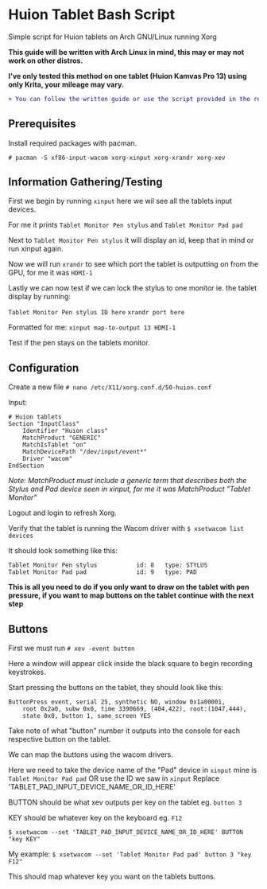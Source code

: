 # Huion Tablet Bash Script
Simple script for Huion tablets on Arch GNU/Linux running Xorg

**This guide will be written with Arch Linux in mind, this may or may not work on other distros.**

**I've only tested this method on one tablet (Huion Kamvas Pro 13) using only Krita, your mileage may vary.**
```diff
+ You can follow the written guide or use the script provided in the repo
```
## Prerequisites

Install required packages with pacman.
```
# pacman -S xf86-input-wacom xorg-xinput xorg-xrandr xorg-xev
```

## Information Gathering/Testing

First we begin by running ```xinput``` here we wil see all the tablets input devices.

For me it prints ```Tablet Monitor Pen stylus``` and ```Tablet Monitor Pad pad```

Next to ```Tablet Monitor Pen stylus``` it will display an id, keep that in mind or run xinput again.

Now we will run ```xrandr``` to see which port the tablet is outputting on from the GPU, for me it was ```HDMI-1```

Lastly we can now test if we can lock the stylus to one monitor ie. the tablet display by running:

```Tablet Monitor Pen stylus ID here``` ```xrandr port here```

Formatted for me: ```xinput map-to-output 13 HDMI-1```

Test if the pen stays on the tablets monitor.

## Configuration

Create a new file ```# nano /etc/X11/xorg.conf.d/50-huion.conf```

Input:
```
# Huion tablets
Section "InputClass"
    Identifier "Huion class"
    MatchProduct "GENERIC" 
    MatchIsTablet "on"
    MatchDevicePath "/dev/input/event*"
    Driver "wacom"
EndSection
```
*Note: MatchProduct must include a generic term that describes both the Stylus and Pad device seen in xinput, for me it was MatchProduct "Tablet Monitor"*

Logout and login to refresh Xorg.

Verify that the tablet is running the Wacom driver with ```$ xsetwacom list devices```

It should look something like this:
```
Tablet Monitor Pen stylus       	id: 8	type: STYLUS    
Tablet Monitor Pad pad          	id: 9	type: PAD
```
**This is all you need to do if you only want to draw on the tablet with pen pressure, if you want to map buttons on the tablet continue with the next step**

## Buttons

First we must run ```# xev -event button```

Here a window will appear click inside the black square to begin recording keystrokes.

Start pressing the buttons on the tablet, they should look like this:

```
ButtonPress event, serial 25, synthetic NO, window 0x1a00001,
    root 0x2a0, subw 0x0, time 3390669, (404,422), root:(1047,444),
    state 0x0, button 1, same_screen YES
 ```
 
Take note of what "button" number it outputs into the console for each respective button on the tablet. 

We can map the buttons using the wacom drivers.

Here we need to take the device name of the "Pad" device in ```xinput``` mine is ```Tablet Monitor Pad pad``` OR use the ID we saw in ```xinput``` Replace 'TABLET_PAD_INPUT_DEVICE_NAME_OR_ID_HERE'

BUTTON should be what xev outputs per key on the tablet eg. ```button 3```

KEY should be whatever key on the keyboard eg. ```F12```

```$ xsetwacom --set 'TABLET_PAD_INPUT_DEVICE_NAME_OR_ID_HERE' BUTTON "key KEY"```

My example: ```$ xsetwacom --set 'Tablet Monitor Pad pad' button 3 "key F12"```

This should map whatever key you want on the tablets buttons.

